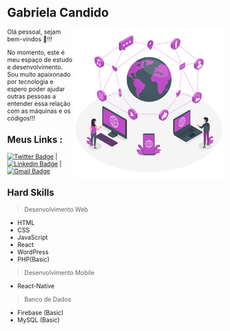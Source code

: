 
# Gabriela Candido 

<img align="right" src="https://raw.githubusercontent.com/Gabysx/Gabysx/main/image.png" width="350"/>


Olá pessoal, sejam bem-vindos 🙋!!!

No momento, este é meu espaço de estudo e desenvolvimento.
Sou muito apaixonado por tecnologia e espero poder ajudar outras pessoas a entender essa relação com as máquinas e os códigos!!!

## Meus Links : 

[![Twitter Badge](https://img.shields.io/badge/-@gaby_cand-1da1f2?style=flat-square&labelColor=1da1f2&logo=twitter&logoColor=white&link=https://twitter.com/gaby_cand)](https://twitter.com/gaby_cand) |  [![Linkedin Badge](https://img.shields.io/badge/-Gabriela%20Candido-0a66c2?style=flat-square&logo=Linkedin&logoColor=white&link=https://www.linkedin.com/in/gabrielacandido.dev)](https://www.linkedin.com/in/gabrielacandido.dev/)  | [![Gmail Badge](https://img.shields.io/badge/-gabriela.candido.dev@gmail.com-ea4335?style=flat-square&logo=Gmail&logoColor=white&link=mailto:gabriela.candido.dev@gmail.com)](mailto:gabriela.candido.dev@gmail.com)

## Hard Skills 
> Desenvolvimento Web 
- HTML
- CSS
- JavaScript
- React
- WordPress
- PHP(Basic)

> Desenvolvimento Mobile 
- React-Native

> Banco de Dados 
- Firebase (Basic)
- MySQL (Basic)



